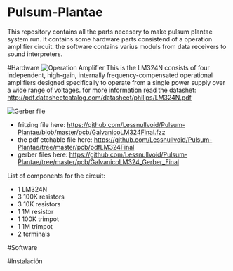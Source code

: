 # Pulsum-Plantae
This repository contains all the parts necesery to make pulsum plantae system run. It contains some hardware parts consistend of a operation amplifier circuit. the software contains varius moduls from data receivers to sound interpreters. 

#Hardware
![Operation Amplifier](https://github.com/Lessnullvoid/Pulsum-Plantae/blob/master/esquematicos/lm324n.png?raw=true)
This is the LM324N consists of four independent, high-gain, internally frequency-compensated operational amplifiers
designed specifically to operate from a single power supply over a wide range of voltages. for more information read the datashet: http://pdf.datasheetcatalog.com/datasheet/philips/LM324N.pdf

![Gerber file](https://github.com/Lessnullvoid/Pulsum-Plantae/blob/master/esquematicos/gerber.png?raw=true)

- fritzing file here: https://github.com/Lessnullvoid/Pulsum-Plantae/blob/master/pcb/GalvanicoLM324Final.fzz
- the pdf etchable file here: https://github.com/Lessnullvoid/Pulsum-Plantae/tree/master/pcb/pdfLM324Final
- gerber files here: https://github.com/Lessnullvoid/Pulsum-Plantae/tree/master/pcb/GalvanicoLM324_Gerber_Final

List of components for the circuit:
- 1 LM324N
- 3 100K resistors
- 3 10K resistors
- 1 1M resistor
- 1 100K trimpot
- 1 1M trimpot
- 2 terminals


#Software 

#Instalación 
